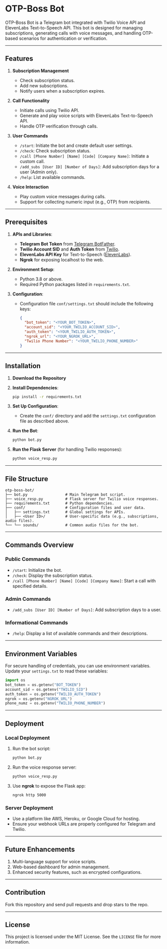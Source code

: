 
# OTP-Boss Bot
OTP-Boss Bot is a Telegram bot integrated with Twilio Voice API and ElevenLabs Text-to-Speech API. This bot is designed for managing subscriptions, generating calls with voice messages, and handling OTP-based scenarios for authentication or verification.

---

## Features
1. **Subscription Management**  
   - Check subscription status.
   - Add new subscriptions.
   - Notify users when a subscription expires.

2. **Call Functionality**  
   - Initiate calls using Twilio API.  
   - Generate and play voice scripts with ElevenLabs Text-to-Speech API.  
   - Handle OTP verification through calls.

3. **User Commands**  
   - `/start`: Initiate the bot and create default user settings.  
   - `/check`: Check subscription status.  
   - `/call [Phone Number] [Name] [Code] [Company Name]`: Initiate a custom call.  
   - `/add_subs [User ID] [Number of Days]`: Add subscription days for a user (Admin only).  
   - `/help`: List available commands.

4. **Voice Interaction**  
   - Play custom voice messages during calls.  
   - Support for collecting numeric input (e.g., OTP) from recipients.

---

## Prerequisites
1. **APIs and Libraries**:
   - **Telegram Bot Token** from [Telegram BotFather](https://core.telegram.org/bots#botfather).
   - **Twilio Account SID** and **Auth Token** from [Twilio](https://www.twilio.com/).
   - **ElevenLabs API Key** for Text-to-Speech ([ElevenLabs](https://elevenlabs.io/)).
   - **Ngrok** for exposing localhost to the web.

2. **Environment Setup**:
   - Python 3.8 or above.
   - Required Python packages listed in `requirements.txt`.

3. **Configuration**:
   - Configuration file `conf/settings.txt` should include the following keys:
     ```json
     {
       "bot_token": "<YOUR_BOT_TOKEN>",
       "account_sid": "<YOUR_TWILIO_ACCOUNT_SID>",
       "auth_token": "<YOUR_TWILIO_AUTH_TOKEN>",
       "ngrok_url": "<YOUR_NGROK_URL>",
       "Twilio Phone Number": "<YOUR_TWILIO_PHONE_NUMBER>"
     }
     ```

---

## Installation

1. **Download the Repository**

2. **Install Dependencies**:
   ```bash
   pip install -r requirements.txt
   ```

3. **Set Up Configuration**:
   - Create the `conf/` directory and add the `settings.txt` configuration file as described above.

4. **Run the Bot**:
   ```bash
   python bot.py
   ```

5. **Run the Flask Server** (for handling Twilio responses):
   ```bash
   python voice_resp.py
   ```

---

## File Structure
```
otp-boss-bot/
├── bot.py                 # Main Telegram bot script.
├── voice_resp.py          # Flask server for Twilio voice responses.
├── requirements.txt       # Python dependencies.
├── conf/                  # Configuration files and user data.
│   ├── settings.txt       # Global settings for APIs.
│   ├── <User ID>/         # User-specific data (e.g., subscriptions, audio files).
└── └── sounds/            # Common audio files for the bot.
```

---

## Commands Overview

### Public Commands
- `/start`: Initialize the bot.
- `/check`: Display the subscription status.
- `/call [Phone Number] [Name] [Code] [Company Name]`: Start a call with specified details.

### Admin Commands
- `/add_subs [User ID] [Number of Days]`: Add subscription days to a user.

### Informational Commands
- `/help`: Display a list of available commands and their descriptions.

---

## Environment Variables
For secure handling of credentials, you can use environment variables. Update your `settings.txt` to read these variables:
```python
import os
bot_token = os.getenv("BOT_TOKEN")
account_sid = os.getenv("TWILIO_SID")
auth_token = os.getenv("TWILIO_AUTH_TOKEN")
ngrok = os.getenv("NGROK_URL")
phone_numz = os.getenv("TWILIO_PHONE_NUMBER")
```

---

## Deployment

### Local Deployment
1. Run the bot script:
   ```bash
   python bot.py
   ```
2. Run the voice response server:
   ```bash
   python voice_resp.py
   ```
3. Use **ngrok** to expose the Flask app:
   ```bash
   ngrok http 5000
   ```

### Server Deployment
- Use a platform like AWS, Heroku, or Google Cloud for hosting.
- Ensure your webhook URLs are properly configured for Telegram and Twilio.

---

## Future Enhancements
1. Multi-language support for voice scripts.
2. Web-based dashboard for admin management.
3. Enhanced security features, such as encrypted configurations.

---

## Contribution

Fork this repository and send pull requests and drop stars to the repo.

---

## License
This project is licensed under the MIT License. See the `LICENSE` file for more information.